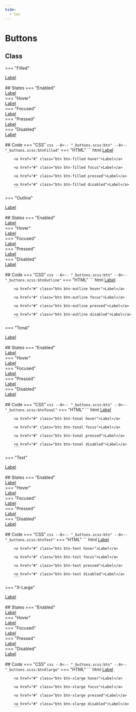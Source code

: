 ```yaml
---
hide:
  - toc
---
```


# **Buttons**
## Class
=== "Filled"
    <div class="btn-grid-1">
        <div class="grid-items">
            <a href="#" class="btn btn-filled">Label</a>
        </div>
    </div>
    <br>
    ## States
    === "Enabled"
        <div class="btn-grid-1">
            <div class="grid-items">
                <a href="#" class="btn btn-filled">Label</a>
            </div>
        </div>
    === "Hover"
        <div class="btn-grid-1">
            <div class="grid-items">
                <a href="#" class="btn btn-filled hover">Label</a>
            </div>
        </div>
    === "Focused"
        <div class="btn-grid-1">
            <div class="grid-items">
                <a href="#" class="btn btn-filled focus">Label</a>
            </div>
        </div>
    === "Pressed"
        <div class="btn-grid-1">
            <div class="grid-items">
                <a href="#" class="btn btn-filled pressed">Label</a>
            </div>
        </div>
    === "Disabled"
        <div class="btn-grid-1">
            <div class="grid-items">
                <a href="#" class="btn btn-filled disabled">Label</a>
            </div>
        </div>
    <br>
    ## Code
    === "CSS"
        ``` css
        --8<-- "_buttons.scss:btn"
        --8<-- "_buttons.scss:btnFilled"
        ```
    === "HTML"
        ``` html
        <a href="#" class="btn btn-filled">Label</a>

        <a href="#" class="btn btn-filled hover">Label</a>

        <a href="#" class="btn btn-filled focus">Label</a>

        <a href="#" class="btn btn-filled pressed">Label</a>

        <a href="#" class="btn btn-filled disabled">Label</a>
        ```

=== "Outline"
    <div class="btn-grid-1">
        <div class="grid-items">
            <a href="#" class="btn btn-outline">Label</a>
        </div>
    </div>
    <br>
    ## States
    === "Enabled"
        <div class="btn-grid-1">
            <div class="grid-items">
                <a href="#" class="btn btn-outline">Label</a>
            </div>
        </div>
    === "Hover"
        <div class="btn-grid-1">
            <div class="grid-items">
                <a href="#" class="btn btn-outline hover">Label</a>
            </div>
        </div>
    === "Focused"
        <div class="btn-grid-1">
            <div class="grid-items">
                <a href="#" class="btn btn-outline focus">Label</a>
            </div>
        </div>
    === "Pressed"
        <div class="btn-grid-1">
            <div class="grid-items">
                <a href="#" class="btn btn-outline pressed">Label</a>
            </div>
        </div>
    === "Disabled"
        <div class="btn-grid-1">
            <div class="grid-items">
                <a href="#" class="btn btn-outline disabled">Label</a>
            </div>
        </div>
    <br>
    ## Code
    === "CSS"
        ``` css
        --8<-- "_buttons.scss:btn"
        --8<-- "_buttons.scss:btnOutline"
        ```
    === "HTML"
        ``` html
        <a href="#" class="btn btn-outline">Label</a>

        <a href="#" class="btn btn-outline hover">Label</a>

        <a href="#" class="btn btn-outline focus">Label</a>

        <a href="#" class="btn btn-outline pressed">Label</a>

        <a href="#" class="btn btn-outline disabled">Label</a>
        ```

=== "Tonal"
    <div class="btn-grid-1">
        <div class="grid-items">
            <a href="#" class="btn btn-tonal">Label</a>
        </div>
    </div>
    <br>
    ## States
    === "Enabled"
        <div class="btn-grid-1">
            <div class="grid-items">
                <a href="#" class="btn btn-tonal">Label</a>
            </div>
        </div>
    === "Hover"
        <div class="btn-grid-1">
            <div class="grid-items">
                <a href="#" class="btn btn-tonal hover">Label</a>
            </div>
        </div>
    === "Focused"
        <div class="btn-grid-1">
            <div class="grid-items">
                <a href="#" class="btn btn-tonal focus">Label</a>
            </div>
        </div>
    === "Pressed"
        <div class="btn-grid-1">
            <div class="grid-items">
                <a href="#" class="btn btn-tonal pressed">Label</a>
            </div>
        </div>
    === "Disabled"
        <div class="btn-grid-1">
            <div class="grid-items">
                <a href="#" class="btn btn-tonal disabled">Label</a>
            </div>
        </div>
    <br>
    ## Code
    === "CSS"
        ``` css
        --8<-- "_buttons.scss:btn"
        --8<-- "_buttons.scss:btnTonal"
        ```
    === "HTML"
        ``` html
        <a href="#" class="btn btn-tonal">Label</a>

        <a href="#" class="btn btn-tonal hover">Label</a>

        <a href="#" class="btn btn-tonal focus">Label</a>

        <a href="#" class="btn btn-tonal pressed">Label</a>

        <a href="#" class="btn btn-tonal disabled">Label</a>
        ```

=== "Text"
    <div class="btn-grid-1">
        <div class="grid-items">
            <a href="#" class="btn btn-text">Label</a>
        </div>
    </div>
    <br>
    ## States
    === "Enabled"
        <div class="btn-grid-1">
            <div class="grid-items">
                <a href="#" class="btn btn-text">Label</a>
            </div>
        </div>
    === "Hover"
        <div class="btn-grid-1">
            <div class="grid-items">
                <a href="#" class="btn btn-text hover">Label</a>
            </div>
        </div>
    === "Focused"
        <div class="btn-grid-1">
            <div class="grid-items">
                <a href="#" class="btn btn-text focus">Label</a>
            </div>
        </div>
    === "Pressed"
        <div class="btn-grid-1">
            <div class="grid-items">
                <a href="#" class="btn btn-text pressed">Label</a>
            </div>
        </div>
    === "Disabled"
        <div class="btn-grid-1">
            <div class="grid-items">
                <a href="#" class="btn btn-text disabled">Label</a>
            </div>
        </div>
    <br>
    ## Code
    === "CSS"
        ``` css
        --8<-- "_buttons.scss:btn"
        --8<-- "_buttons.scss:btnText"
        ```
    === "HTML"
        ``` html
        <a href="#" class="btn btn-text">Label</a>

        <a href="#" class="btn btn-text hover">Label</a>

        <a href="#" class="btn btn-text focus">Label</a>

        <a href="#" class="btn btn-text pressed">Label</a>

        <a href="#" class="btn btn-text disabled">Label</a>
        ```

=== "X-Large"
    <div class="btn-grid-1">
        <div class="grid-items">
            <a href="#" class="btn btn-xlarge">Label</a>
        </div>
    </div>
    <br>
    ## States
    === "Enabled"
        <div class="btn-grid-1">
            <div class="grid-items">
                <a href="#" class="btn btn-xlarge">Label</a>
            </div>
        </div>
    === "Hover"
        <div class="btn-grid-1">
            <div class="grid-items">
                <a href="#" class="btn btn-xlarge hover">Label</a>
            </div>
        </div>
    === "Focused"
        <div class="btn-grid-1">
            <div class="grid-items">
                <a href="#" class="btn btn-xlarge focus">Label</a>
            </div>
        </div>
    === "Pressed"
        <div class="btn-grid-1">
            <div class="grid-items">
                <a href="#" class="btn btn-xlarge pressed">Label</a>
            </div>
        </div>
    === "Disabled"
        <div class="btn-grid-1">
            <div class="grid-items">
                <a href="#" class="btn btn-xlarge disabled">Label</a>
            </div>
        </div>
    <br>
    ## Code
    === "CSS"
        ``` css
        --8<-- "_buttons.scss:btn"
        --8<-- "_buttons.scss:btnXlarge"
        ```
    === "HTML"
        ``` html
        <a href="#" class="btn btn-xlarge">Label</a>

        <a href="#" class="btn btn-xlarge hover">Label</a>

        <a href="#" class="btn btn-xlarge focus">Label</a>

        <a href="#" class="btn btn-xlarge pressed">Label</a>

        <a href="#" class="btn btn-xlarge disabled">Label</a>
        ```